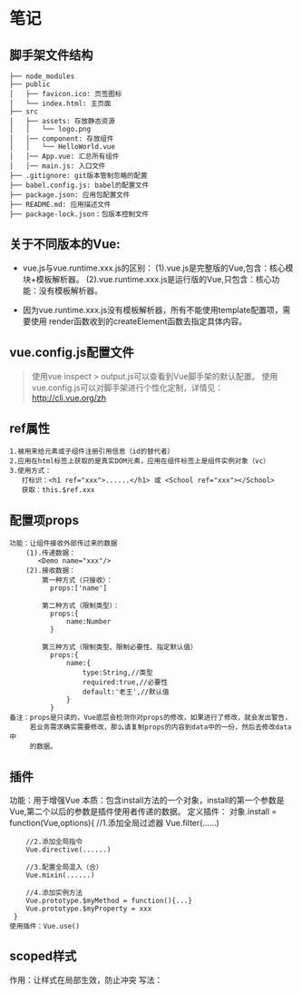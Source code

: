 
# 笔记

## 脚手架文件结构

	├── node_modules 
	├── public
	│   ├── favicon.ico: 页签图标
	│   └── index.html: 主页面
	├── src
	│   ├── assets: 存放静态资源
	│   │   └── logo.png
	│   │── component: 存放组件
	│   │   └── HelloWorld.vue
	│   │── App.vue: 汇总所有组件
	│   │── main.js: 入口文件
	├── .gitignore: git版本管制忽略的配置
	├── babel.config.js: babel的配置文件
	├── package.json: 应用包配置文件 
	├── README.md: 应用描述文件
	├── package-lock.json：包版本控制文件

## 关于不同版本的Vue:
- vue.js与vue.runtime.xxx.js的区别：
    (1).vue.js是完整版的Vue,包含：核心模块+模板解析器。
    (2).vue.runtime.xxx.js是运行版的Vue,只包含：核心功能：没有模板解析器。

- 因为vue.runtime.xxx.js没有模板解析器，所有不能使用template配置项，需要使用
      render函数收到的createElement函数去指定具体内容。

## vue.config.js配置文件
> 使用vue inspect > output.js可以查看到Vue脚手架的默认配置。
> 使用vue.config.js可以对脚手架进行个性化定制，详情见：http://cli.vue.org/zh

## ref属性
    1.被用来给元素或子组件注册引用信息（id的替代者）
    2.应用在html标签上获取的是真实DOM元素，应用在组件标签上是组件实例对象（vc）
    3.使用方式：
       打标识：<h1 ref="xxx">......</h1> 或 <School ref="xxx"></School>
	   获取：this.$ref.xxx

## 配置项props
    功能：让组件接收外部传过来的数据
	    (1).传递数据：
	       <Demo name="xxx"/>
		(2).接收数据：
		    第一种方式（只接收）：
		      props:['name']

            第二种方式（限制类型）：
			  props:{
				  name:Number
			  }

			第三种方式（限制类型、限制必要性、指定默认值）
			  props:{
				  name:{
					  type:String,//类型
					  required:true,//必要性
					  default:'老王',//默认值
				  }
			  }
	备注：props是只读的，Vue底层会检测你对props的修改，如果进行了修改，就会发出警告，
	     若业务需求确实需要修改，那么请复制props的内容到data中的一份，然后去修改data中
		 的数据。

## 插件
   功能：用于增强Vue
   本质：包含install方法的一个对象，install的第一个参数是Vue,第二个以后的参数是插件使用者传递的数据。
   定义插件：
     对象.install = function(Vue,options){
		//1.添加全局过滤器
        Vue.filter(......)

		//2.添加全局指令
		Vue.directive(......)

		//3.配置全局混入（合）
		Vue.mixin(......)

		//4.添加实例方法
		Vue.prototype.$myMethod = function(){...}
		Vue.prototype.$myProperty = xxx
	 }
	使用插件：Vue.use()

## scoped样式
   作用：让样式在局部生效，防止冲突
   写法：<style scoped>

## 总结TodoList案例
	1.组件化编码流程：
		(1).拆分静态组件：组件要按照功能点拆分，命名不要与html元素发生冲突。
		(2).实现动态组件：考虑好数据的存放位置，数据是一个组件在用，还是一些组件在用：
		1).一个组件在用：放在组件自身即可。
		2).一些组件在用：放在他们共同的父组件上<span style="color:red">状态提升</span>。
		3).实现交互：从绑定事件开始。

	2.props适用于：
		(1).父组件 ===> 子组件 通信
		(2).子组件 ===> 父组件 通信（要求父先给子一个函数）

	3.使用v-model时要切记：v-model绑定的值不能是props传过来的值，因为props是不可以修改的！

	4.props传过来的若是对象类型的值，修改对象中的属性时Vue不会报错，但不推荐这样做。

## webStorage
	1.存储内容大小一般支持5MB左右（不同浏览器可能还不一样）
	2.浏览器端通过Window.sessionStorage和Window.localStorage属性实现本地存储机制。
	3.相关API：
		1.xxxxxStorage.setItem('key','value');
				该方法接受一个键和值作为参数，会把键值对添加到存储中，如果键名存在，则会更新对应的值。
		2.xxxxxStorage.getItem('person');
				该方法接受一个键名作为参数，返回键名对应的值。
		3.xxxxxStorage.removeItem('key');
				该方法接受一个键名作为参数，并把键名从存储中删除。
		4.xxxxxStorage.clear()
				该方法会清除存储中的所有数据。

	4.备注：
		1.SessionStorage存储的内容会随着浏览器窗口关闭而消失。
		2.LocalStorage存储的内容，需要手动清除才会消失。
		3.xxxxxStorage.getItem(xxx)如果xxx对应的value获取不到，那么getItem的返回值是null。
		4.JSON.parse(null)的结果依然是null。

## 组件的自定义事件
1.一种组件间通信的方式，适用于：子组件===>父组件
2.使用场景：A是父组件，B是子组件，B想给A传数据，那么就要在A中给B绑定自定义事件（事件的回调在A中）。
3.绑定自定义事件：
    1.第一种方式，在父组件中：<Demo @atguigu="test"/> 或 <Demo v-on:atguigu="test"/>
	2.第二种方式，在父组件中：
	    <Demo ref="demo"/>
		......
		mounted(){
			this.$ref.xxx.$on('atguigu',this.test)
		}
	3.若想让自定义事件只能触发一次，可以使用once修饰符，或$once方法。
4.触发自定义事件：this.$emit('atguigu',数据)
5.解绑自定义事件this.$off('atguigu')
6.组件上也可以绑定原生DOM事件，需要使用native修饰符。
7.注意：通过this.$ref.xxx.$on('atguigu',回调)绑定自定义事件时，回调必须配置在methods中，要么用箭头函数，否则this指向会出现问题！

## 全局事件总线（GlobalEventBus）
1.一种组件通信的方式，适用于任意组件间通信。
2.安装全局事件总线：
    new Vue({
		......
		beforeCreate(){
			Vue.prototype.$bus = this//安装全局事件总线，$bus就是当前应用的vm
		}
		......
	})
3.使用事件总线：
    1.接收数据：A组件想接收数据，则在A组件中给$bus绑定自定义事件，事件的回调留在A组件自身。
		methods(){
			demo(data){......}
		}
		......
		mounted(){
			this.$bus.$on('xxx',this.demo)
		}
	2.提供数据：this.$bus.$emit('xxx',数据)
4.最好在beforeDestroy钩子中，用$on去解绑当前组件所用到的事件。

## 消息订阅与发布（pubsub）
1.一种组件间通信的方式，适用于任意组件间通信。
2.使用步骤：
	1.安装pubsub:npm i pubsub-js
	2.引入：import pubsub from 'pubsub-js'
	3.接收数据：A组件想接收数据，则在A组件中订阅消息，订阅的回调留在A组件自身。
		methods(){
			demo(data){......}
		}
		......
		mounted(){
			this.pid = pubsub.subscribe('xxx',this.demo)//订阅消息
		}
	4.提供数据：pubsub.publish('xxx',数据)
	5.最好在beforeDestroy钩子中，用PubSub.unsubscribe(pid)去<span style="color:red">取消订阅。</span>

## nextTick
1.语法：this.$nextTick(回调函数)
2.作用：在下一次DOM更新结束后执行其指定的回调。
3.什么时候用：当改变数据后，要基于更新后的新DOM进行某些操作，要在nextTick所指定的回调函数中执行。

## Vue封装的过度与动画

1. 作用：在插入、更新或移除 DOM元素时，在合适的时候给元素添加样式类名。

2. 图示：<img src="https://img04.sogoucdn.com/app/a/100520146/5990c1dff7dc7a8fb3b34b4462bd0105" style="width:60%" />

3. 写法：

   1. 准备好样式：

      - 元素进入的样式：
        1. v-enter：进入的起点
        2. v-enter-active：进入过程中
        3. v-enter-to：进入的终点
      - 元素离开的样式：
        1. v-leave：离开的起点
        2. v-leave-active：离开过程中
        3. v-leave-to：离开的终点

   2. 使用```<transition>```包裹要过度的元素，并配置name属性：

      ```vue
      <transition name="hello">
      	<h1 v-show="isShow">你好啊！</h1>
      </transition>
      ```

   3. 备注：若有多个元素需要过度，则需要使用：```<transition-group>```，且每个元素都要指定```key```值。

## vue脚手架配置代理
方法一
   在vue.config.js中添加如下配置：
devServer:{
	proxy:"http://localhost:5000"
}
说明：
   1.优点：配置简单，请求资源时直接发给前端(8080)即可。
   2.缺点：不能配置多个代理，不能灵活的控制请求是否走代理。
   3.工作方式：若按照上述配置代理，当请求了前端不存在的资源时，那么请求会转发给服务器（优先匹配前端资源）
方法二
   编辑vue.config.js配置具体代理规则：
   module.exports = {
    devServer: {
        proxy: {
            '/api1': {//匹配所有以'api1'开头的请求路径
                target: 'http://localhost:5000',//代理目标的基础路径
                changeOrigin: true,//用于控制请求头中的post值
				pathRewrite: { '^api1': '' },
            },
            '/api2': {
                target: 'http://localhost:5001',
                changeOrigin: true,//用于控制请求头中的post值
				pathRewrite: { '^api2': '' },
            },
        }
    }
}
、
/*
   changeOrigin设置为true时，服务器收到的请求头中的host为，localhost:5000
   changeOrigin设置为false时，服务器收到的请求头中的host为，localhost:8080
   changeOrigin默认值为true
*/
说明：
    1.优点：可以配置多个代理，且可以灵活的控制请求是否走代理。
	2.缺点：配置略微繁琐，请求资源时必须加前缀。

## 插槽
1.作用：让父组件可以向子组件指定位置插入html结构，也是一种组件间通信的方式，适用于父组件===>子组件
2.分类：默认插槽、具名插槽、作用域插槽
3.使用方式：
        1.默认插槽：
	        父组件中：
		        <Category>
			      <div>html结构1</div>
			    </Category>
		    子组件中：
			    <template>
				  <div>
				    <!-- 定义插槽 -->
					<slot>插槽默认内容</slot>
				  </div>
				</template>
		2.具名插槽：
		    父组件中：
			    <Category>
				    <template slot="center">
				      <div>html结构</div>
					</template>
				<Category>
			子组价中：
			    <template>
				    <div>
						<!-- 定义插槽 -->
						<slot name="center">插槽默认内容...</slot>
						<slot name="footer">插槽默认内容...</slot>
                    </div>
				</template>
3.作用域插槽：
    1.理解：数据在组件的自身，但根据数据生成的结构需要组件的使用者来决定。（games数据造Category组件中，但使用数据所遍历的结构由App组件决定）
	2.具体编码：
	   父组件中：
	        <Category>
				<template scope="scopeData">
				    <!-- 生成的是ul列表 -->
					<ul>
						<li v-for="(g, index) in scopeData.games" :key="index">{{ g }}</li>
					</ul>
				</template>
			 </Category>

			 <Category>
				<template slot-scope="scopeData">
				    <!-- 生成的是h4标题 -->
					<h4 v-for="(g, index) in gscopeData.ames" :key="index">{{ g }}</h4>
				</template>
			</Category>
		子组件中：
		    <template>
				<div>
					<slot :games="games"></slot>
				</div>
			</template>

			<script>
				export default {
					name: "Category",
					props: ["title"],
					<!-- 数据在子组件自身 -->
					data() {
						return {
						games: ["红色警戒", "穿越火箭", "劲舞团", "超级玛丽"],
						};
					},
				};
			</script>

## Vuex
1.概念
    在Vue中实现集中式状态（数据）管理的Vue插件，对vue应用中多个组件的共享状态进行集中式的管理（读/写），也是一种组件间通信的方式，且适用于任意组件间通信。
2.何时使用？
   多个组价需要共享数据时
3.搭建vuex环境
    1.创建文件：src/store/index.js
		//引入Vue核心库
		import Vue from 'vue'
		//引入vuex
		import Vuex from 'vuex'
		//使用Vuex
		Vue.use(Vuex)

		//准备actions对象--响应组件中用户的动作
		const actions = {}
		//准备mutations对象--修改state中的数据
		const mutations = {}
		//准备state对象--保存具体的数据
		const state = {}

		//创建store并暴露store
		export default new Vuex.Store({
			actions,
			mutations,
			state
		})
	2.在main.js中床架vm时传入store配置项
	......
	//引入store
    import store from './store'
	// 创建vm
	new Vue({
		el: '#app',
		render: h => h(App),
		store
	})
4.基本使用
    1.初始化数据、配置actions、配置mutations,操作文件store.js
		//引入Vue核心库
		import Vue from 'vue'
		//引入vuex
		import Vuex from 'vuex'
		//使用Vuex
		Vue.use(Vuex)

		const actions = {
			//响应组件中加的动作
			jia(context, value) {
				//console.log('actions中的jia被调用了', context, value)
				context.commit('JIA', value)
			},
		}

		const mutations = {
			//执行加
			JIA(state, value) {
				//console.log('mutations中的JIA被调用了', state, value)
				state.sum += value
			},
		}

		//初始化数据
		const state = {
			sum:0
		}

		//创建store并暴露store
		export default new Vuex.Store({
			actions,
			mutations,
			state
		})
	2.组件中读取vuex中的数据：$store.state.sum
	3.组件中修改vuex中的数据：$store.dispatch('actions中的方法名',数据)或$store.commit('mutations',数据)
	备注：若没有网络请求或其他业务逻辑，组件中也可以越过actions，即不写dispatch,直接编写commit
5.getters的使用
    1.概念：当state中的数据需要经过加工后再使用时，可以使用getters加工。
	2.在store.js中追加getters配置
	   ......
	   const getters = {
			bigSum(state) {
				return state.sum * 10
			}
		}

		//创建并暴露store
		export default new Vuex.Store({
			......
			getters
		})
		3.组件中读取数据：$store.getters.bigSum
6.四个map方法的使用
    1.mapState方法：用于帮助我们映射state中的数据为计算属性
		computed: {
			//借助mapState生成计算属性，sum、school、subject（对象写法）
			...mapState({ sum: "sum", school: "school", subject: "subject" }),

			//借助mapState生成计算属性，sum、school、subject（数组写法）
			...mapState(["sum", "school", "subject"]),
		}
	 2.mapGetters方法：用于帮助我们映射getters中的数据为计算属性
		computed: {
			//借助mapGetters生成计算属性，bigSum（对象写法）
			...mapGetters({ bigSum: "bigSum"}),

			//借助mapGetters生成计算属性，bigSum（数组写法）
			...mapGetters(["bigSum"]),
		}
	3.mapActions方法：用于帮助我们生成与actions对话的方法，即：包含$store.dispatch(xxx)的函数、
	    methods:{
			//靠mapActions生成，incrementOdd、incrementWait（对象写法）
			...mapActions({ incrementOdd: "jiaOdd", incrementWait: "jiaWait" }),

			//靠mapActions生成，incrementOdd、incrementWai（数组写法）
			...mapActions(["jiaOdd", "jiaWait"]),
		}
	3.mapMutations方法：用于帮助我们生成与mutations对话的方法，即：包含$store.commit(xxx)的函数、
		methods:{
			//靠mapMutations生成，increment、decrement（对象写法）
			...mapMutations({ increment: "JIA", decrement: "JIAN" }),

			//靠mapMutations生成，incrementOdd、incrementWai（数组写法）
			...mapMutations(["JIA", "JIAN"]),
		}
	备注：mapActions与mapMutations使用时，若需要传递参数：在模板中绑定事件时传递好参数，否则参数是事件对象。
7.模块化+命名空间
    1.目的：让代码更好维护，让多种数据分类更加明确。
	2.修改store.js
	    const countAbout = {
			namespaced:true,//开启命名空间
			state:{x:1},
            mutations:{...},
			actions:{...},
			getters:{
				bigSum(state){
					return state.sum * 10
				}
			}
		}

		const PersonAbout = {
			namespaced:true,//开启命名空间
			state:{x:1},
            mutations:{...},
			actions:{...},
		}

		const store = new Vuex.Store({
			modules: {
				CountAbout: countOptions,
				PersonAbout: personOptions
			}
		})
	3.开启命名空间后，组件中读取state数据：
	    //方式一：自己直接读取
		this.$store.state.PersonAbout.list
		//方式二：借助mapState读取
	    ...mapState('countAbout',['sum','school','subject'])
	4.开启命名空间后，组件自己读取getters数据：
	    //方式一：自己直接读取
		this.$store.getters['personAbout/firstPersonName']
		//方式二：借助mapGetters读取
		...mapGetters(['countAbout',['bigSum']])
	5.开启命名空间后，组件中调用dispatch
	    //方式一：自己直接dispatch
		this.$store.dispatch('personAbout/firstPersonWang',person)
		//方式二：借助mapActions
		...mapActions('countAbout',{incrementOdd:'jiaOdd',incrementWait:'jiaWait'})
	6.开启命名空间后，组件中调用commit
	    //方式一：自己直接commit
		this.$store.commit('personAbout/ADD_PERSON',person)
		//方式二：借助mapMutations
		...mapMutations('countAbout',{increment:'JIA',decrement:'JIAN'})

## 路由
    1.理解：一个路由（route）就是一组映射关系（key-value），多个路由需要路由器（router）进行管理。
	2.前端路由：key是路径，value是组件。
   ## 1.基本使用
   1.安装vue-router，命令：npm i vue-router
   2.应用插件：Vue.use(VueRouter)
   3.编写router配置项：
		//引入VueRouter
		import VueRouter from 'vue-router'
		//引入组件
		import About from '../components/About'
		import Home from '../components/Home'

		//创建router实例对象，去管理一组一组的路由规则
		const routers =  new VueRouter({
			routes: [
			{ 
				path: '/about',
				component: About
			},
			{ 
				path: '/home',
				component: Home
			}
			]
		})

		//暴露router

	4.实现切换（active-class可配置高亮样式）
	    <router-link active-class="active" to="/about">About</router-link>
	
	5.指定展示位置
	    <router-view></router-view>

   ## 2.几个注意的点
    1.路由组件通常存放在pages文件夹，一般组件通常存放在components文件夹。
	2.通过切换，”隐藏“了的路由组件，默认是被销毁掉的，需要的时候再去挂载。
	3.每个组件都有自己的$route属性，里面存储着自己的路由信息。
	4.整个应用只有一个router,可以通过组件的$router属性获取到。

   ## 3.多级路由
    1.配置路由规则，使用children配置项：
		routes: [
		{ 
			path: '/about',
			component: About
		},
		{ 
			path: '/home',
			component: Home,
			children: [//通过children配置子级路由
			{ 
				path: 'message',//此处一定不要写，/message
				component: Message
			},
			{ 
				path: 'news',//此处一定不要写，/news
				component: News
			},
			]
		}
		]
	2.跳转（要写完成路径）：
	    <router-link to="/home/news">News</router-link>